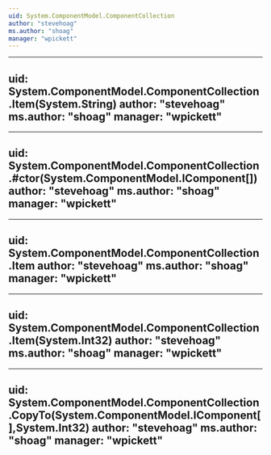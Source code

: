 ```yaml
---
uid: System.ComponentModel.ComponentCollection
author: "stevehoag"
ms.author: "shoag"
manager: "wpickett"
---
```


---
uid: System.ComponentModel.ComponentCollection.Item(System.String)
author: "stevehoag"
ms.author: "shoag"
manager: "wpickett"
---

---
uid: System.ComponentModel.ComponentCollection.#ctor(System.ComponentModel.IComponent[])
author: "stevehoag"
ms.author: "shoag"
manager: "wpickett"
---

---
uid: System.ComponentModel.ComponentCollection.Item
author: "stevehoag"
ms.author: "shoag"
manager: "wpickett"
---

---
uid: System.ComponentModel.ComponentCollection.Item(System.Int32)
author: "stevehoag"
ms.author: "shoag"
manager: "wpickett"
---

---
uid: System.ComponentModel.ComponentCollection.CopyTo(System.ComponentModel.IComponent[],System.Int32)
author: "stevehoag"
ms.author: "shoag"
manager: "wpickett"
---
